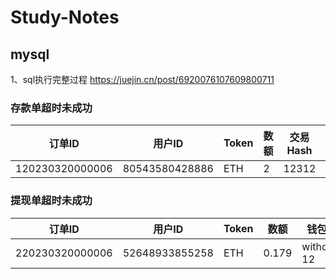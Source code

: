 # Study-Notes

## mysql
1、sql执行完整过程 https://juejin.cn/post/6920076107609800711

### 存款单超时未成功  
| 订单ID | 用户ID | Token | 数额 | 交易Hash | 钱包地址 |
| ----- | ------ | ---- | ---- | ------- | ------ |
| 120230320000006 | 80543580428886 | ETH | 2 | 12312 | 0x2B27dec671B1559c7c6801cdBa2c8b613F876aBE |
 
 ### 提现单超时未成功  
| 订单ID | 用户ID | Token | 数额 | 钱包地址 |
| ----- | ------ | ---- | ---- | ------ |
| 220230320000006 | 52648933855258 | ETH | 0.179 | withdraw-12 |
